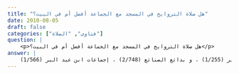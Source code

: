 ```yaml
---
title: "هل صلاة التروايح في المسجد مع الجماعة أفضل أم في البيت؟"
date: 2010-08-05
draft: false
categories: ["فتاوى", "الصلاة"]
question: |
    <p>هل صلاة التروايح في المسجد مع الجماعة أفضل أم في البيت؟</p>
answer: |
    أجمع العلماء على مشروعية الجماعة في صلاة التراويح ، فلا خلاف بين العلماء على مشروعية صلاة التراويح جماعة في المسجد . ينظر : الكافي لابن عبد البر (1/255) ، و بدائع الصنائع (2/748) ، إجماعات ابن عبد البر (1/566) . <BR>وأما الأفضل فإن صلاة التراويح في المسجد جماعة سنة مستحبة وأفضل من صلاتها في البيت وإلى هذا ذهب جمهور الفقهاء إلى أن الجماعة في صلاة التراويح سنة وأفضل ، وهو مذهب الحنفية ، والشافعية على الأصح ، والحنابلة ، دليله :  <BR>الدليل الأول  : حث النبي صلى الله عليه وسلم وبيان فضلها ، فعَنْ أَبِي ذَرٍّ –رضي الله عنه- قَالَ : قَالَ رَسُولَ اللهِ صلى الله عليه وسلم : ((   إِنَّ الرَّجُلَ إِذَا صَلَّى مَعَ الإِمَامِ حَتَّى يَنْصَرِفَ حُسِبَ لَهُ قِيَامُ لَيْلَةٍ))(رواه أبو داود رقم الحديث (1377) ، وابن ماجه رقم الحديث (1388) ، والإمام أحمد في المسند رقم الحديث (22030) ، وابن خزيمة في صحيحه رقم الحديث (2206) . إسناده صحيح . ينظر : صحيح أبي داود (5/119) رقم الحديث (1245) ، وإرواء العليل رقم الحديث (447)  ). <BR>وهذا الحديث يخصص الأحاديث الواردة في فضل النافلة في البيت ، لأن هذا الحديث خاص في قيام رمضان في المسجد مع الإمام  ، فيكون المعنى صلاة النافلة في البيت أفضل إلا صلاة التراويح فإنها أفضل في المسجد مع الإمام حتى ينصرف . <BR>قال أبو داود في مسائل الأمام أحمد ص (90) مسألة رقم (437)  : (سمعت أحمد قيل له : يعجبك أن يصلي الرجل مع الناس في رمضان أو وحده ؟ قال : يصلي مع الناس ، وسمعته أيضا يقول : يعجبني أن يصلي مع الإمام ويوتر معه قال النبي صلى الله عليه وسلم : إن الرجل إذا قام مع الإمام حتى ينصرف كتب الله له بقية ليلته) . <BR>الدليل الثاني : فعل النبي صلى الله عليه وسلم فقد جمع النبي صلى الله عليه وسلم أصحابه وأهله في صلاة التراويح كما في حديث عَائِشَةَ   رضي الله عنها   : ((أَنَّ رَسُولَ اللهِ صلى الله عليه وسلم خَرَجَ لَيْلَةً مِنْ جَوْفِ اللَّيْلِ ، فَصَلَّى فِي الْمَسْجِدِ ، وَصَلَّى رِجَالٌ بِصَلاَتِهِ ، فَأَصْبَحَ النَّاسُ فَتَحَدَّثُوا ، فَاجْتَمَعَ أَكْثَرُ مِنْهُمْ ، فَصَلَّوْا مَعَهُ ، فَأَصْبَحَ النَّاسُ فَتَحَدَّثُوا ، فَكَثُرَ أَهْلُ الْمَسْجِدِ مِنَ اللَّيْلَةِ الثَّالِثَةِ ، فَخَرَجَ رَسُولُ اللهِ صلى الله عليه وسلم فَصَلَّى ، فَصَلَّوْا بِصَلاَتِهِ ، فَلَمَّا كَانَتِ اللَّيْلَةُ الرَّابِعَةُ عَجَزَ الْمَسْجِدُ عَنْ أَهْلِهِ ، حَتَّى خَرَجَ لِصَلاَةِ الصُّبْحِ ، فَلَمَّا قَضَى الْفَجْرَ أَقْبَلَ عَلَى النَّاسِ ، فَتَشَهَّدَ ثُمَّ قَالَ : « أَمَّا بَعْدُ ، فَإِنَّهُ لَمْ يَخْفَ عَلَىَّ مَكَانُكُمْ ، وَلَكِنِّي خَشِيتُ أَنْ تُفْتَرَضَ عَلَيْكُمْ فَتَعْجِزُوا عَنْهَا » . فَتُوُفِّيَ رَسُولُ اللهِ صلى الله عليه وسلم وَالأَمْرُ عَلَى ذَلِكَ))(رواه البخاري  رقم الحديث (1908) ، ومسلم  رقم (1819) وزاد : ((قَالَ : وَذَلِكَ فِي رَمَضَانَ))  )   <BR>وعن النُّعْمَانَ بْنَ بَشِيرٍ –رضي الله عنه- قال : (( قُمْنَا مَعَ رَسُولِ اللهِ صلى الله عليه فِي شَهْرِ رَمَضَانَ لَيْلَةَ ثَلاَثٍ وَعِشْرِينَ إِلَى ثُلُثِ اللَّيْلِ الأَوَّلِ ، ثُمَّ قُمْنَا مَعَهُ لَيْلَةَ خَمْسٍ وَعِشْرِينَ إِلَى نِصْفِ اللَّيْلِ ، ثُمَّ قُمْنَا مَعَهُ لَيْلَةَ سَبْعٍ وَعِشْرِينَ حَتَّى ظَنَنَّا أَنْ لاَ نُدْرِكَ الْفَلاَحَ وَكَانُوا يُسَمُّونَهُ السُّحُورَ))( رواه النسائي  رقم الحديث (1617) ، والإمام أحمد في المسند رقم الحديث (18899) . ينظر : صحيح النسائي رقم الحديث (1606) )   <BR>و حديث أبي ذر -رضي الله عنه- المتقدم . <BR>قال الحاكم في المستدرك (1/440)  على حديث النعمان ابن بشير -رضي الله عنه- : (وفيه الدليل الواضح أن صلاة التراويح في مساجد المسلمين سنة مسنونة ، و قد كان علي بن أبي طالب يحث عمر -رضي الله عنهما- على إقامة هذه السنة إلى أن أقامها ) . <BR>والذي منعه من الاستمرار هو خشيت أن تفرض عليهم كما روت عَائِشَةُ   رضي الله عنها   : أَنَّ رَسُولَ اللهِ صلى الله عليه وسلم قال : ((وَلَكِنِّي خَشِيتُ أَنْ تُفْتَرَضَ عَلَيْكُمْ فَتَعْجِزُوا عَنْهَا » . فَتُوُفِّيَ رَسُولُ اللهِ صلى الله عليه وسلم وَالأَمْرُ عَلَى ذَلِكَ))(رواه البخاري رقم الحديث (1908) ، ومسلم رقم (1819) وزاد : ((قَالَ : وَذَلِكَ فِي رَمَضَانَ))  ) . <BR>وقد زالت هذه العلة بوفاته صلى الله عليه وسلم فصارت صلاة التراويح جماعة سنة مستحبة . <BR>قال ابن بطال في شرح صحيح البخاري (4/145)  : (وفيه أن قيام رمضان سنة لأن عمر لم يسن منه إلا ما كان رسول الله يحبه ، وقد أخبر عليه السلام بالعلة التي منعته من الخروج إليهم ، وهى خشية أن يفترض عليهم ، وكان بالمؤمنين رحيمًا ، فلما أمن عمر أن تفترض عليهم في زمانه لانقطاع الوحي ؛ أقام هذه السنة وأحياها ، وذلك سنَةَ أربع عشرة من الهجرة في صدر خلافته ) . <BR>قال ابن همام في فتح القدير (2/448)  : (أَفَادَ أَنَّهُ لَوْلَا خَشْيَةَ ذَلِكَ لَوَاظَبْت بِكُمْ ، وَلَا شَكَّ فِي تَحَقُّقِ الْأَمْنِ مِنْ ذَلِكَ بِوَفَاتِهِ صلى الله عليه وسلم فَيَكُونُ سُنَّةً ) . <BR>الدليل الثالث : إقرار النبي صلى الله عليه وسلم صلاة التراويح جماعة في المسجد ، فعن ثَعْلَبَةَ بْنِ أَبِي مَالِكٍ الْقُرَظِيَّ قَالَ : ((خَرَجَ رَسُولُ اللهِ صلى الله عليه وسلم ذَاتَ لَيْلَةٍ فِي رَمَضَانَ ، فَرَأَى نَاسًا فِي نَاحِيَةِ الْمَسْجِدِ يُصَلُّونَ فَقَالَ : « مَا يَصْنَعُ هَؤُلاَءِ؟». قَالَ قَائِلٌ : يَا رَسُولَ اللهِ هَؤُلاَءِ نَاسٌ لَيْسَ مَعَهُمْ قُرْآنٌ ، وَأُبَيُّ بْنُ كَعْبٍ يَقْرَأُ وَهُمْ مَعَهُ يُصَلُّونَ بِصَلاَتِهِ . قَالَ : « قَدْ أَحْسَنُوا ، أَوْ قَدْ أَصَابُوا » . وَلَمْ يَكْرَهْ ذَلِكَ لَهُمْ ))(رواه البيهقي في السنن الكبرى (2/495) ، وقال : (هَذَا مُرْسَلٌ حَسَنٌ) . قال الشيخ الألباني في صلاة التراويح ص (9) : (وقد روي موصولا من طريق آخر عن أبي هريرة بسند لا بأس به في المتابعات والشواهد أخرجه ابن نصر في قيام الليل ( ص 20 ) وأبو داود ( 1 / 217 ) والبيهقي)  ) . <BR>الدليل الرابع : فعل عمر -رضي الله عنه- ذلك مع إقرار الصحابة له ، فكان إجماعاً منهم على استحباب صلاة التراويح في المسجد .  <BR>قال ابن قدامة في المغني (2/605)  : (ولنا إجماع الصحابة على ذلك ، وجمع النبي صلى الله عليه وسلم أصحابه وأهله) . <BR>قال أبو داود في مسائل الأمام أحمد ص (90) مسألة رقم (438)  : ( قيل لأحمد وأنا أسمع : يؤخر القيام   يعني التراويح   إلى آخر الليل ؟  قال : لا ، سنة المسلمين أحب إلي . وكان أحمد يقوم مع الناس حتى يوتر معهم ولا ينصرف حتى ينصرف الإمام ، شهدته شهر رمضان كلّه يوتر مع الإمام إلا أُرى ليلة لم أحضر) . <BR> ينظر : الموسوعة الفقهية (27/146) .  <BR>شرح الزرقاني (1/283) ، وحاشية الدسوقي (1/315) وشرح ابن عابدين (1/473) والمجموع (3/528) ، وشرح المحلي (1/217) والمغني (2/605) .
---
```


